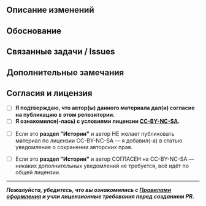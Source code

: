 ## Описание изменений
<!-- Кратко опишите, что меняется в данном Pull Request. Например:
1. Добавлена новая статья о корпорации.
2. Исправлены грамматические ошибки в разделе "Государства".
3. Уточнены детали лицензии и т. д.
-->

## Обоснование
<!-- Почему именно такие изменения потребовались?
Расскажите, какую проблему решаете или какую пользу вносите,
почему это упростит работу с лором. -->

## Связанные задачи / Issues
<!-- Упомяните связанные issue или задачи. Например:
- Closes #123 (если PR решает задачу #123)
- Частичное решение #456
-->

## Дополнительные замечания
<!-- Любые комментарии, которые хотите оставить ревьюерам:
- Требуется ли дополнительная правка или консультация?
- Есть ли оговорки по использованию (например, часть информации нельзя разглашать)?
- Любая другая контекстная информация. 
-->

## Согласия и лицензия

- [ ] **Я подтверждаю, что автор(ы) данного материала **дал(и) согласие** на публикацию в этом репозитории.**
- [ ] **Я ознакомился(-лась) с условиями лицензии [CC-BY-NC-SA](../LICENSE.md).**

<!-- Для раздела "Истории": -->
- [ ] Если это **раздел "Истории"** и автор НЕ желает публиковать материал по лицензии CC-BY-NC-SA — я добавил(-а) в статью уведомление о сохранении авторских прав.  
- [ ] Если это **раздел "Истории"** и автор СОГЛАСЕН на CC-BY-NC-SA — никаких дополнительных уведомлений не требуется, всё идёт по общей лицензии.


---
**_Пожалуйста, убедитесь, что вы ознакомились с [Правилами оформления](../00_Правила_оформления/README.md) и учли лицензионные требования перед созданием PR._**
